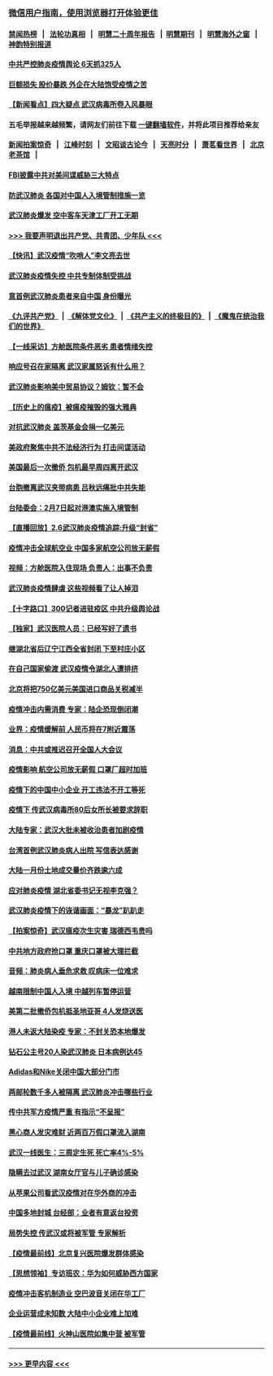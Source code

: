 ### [微信用户指南，使用浏览器打开体验更佳](https://github.com/gfw-breaker/banned-news1/blob/master/indexes/wechat-guide.md?t=0)
#### [禁闻热榜](热点新闻.md?t=0)  &nbsp;&nbsp;|&nbsp;&nbsp; [法轮功真相](https://github.com/gfw-breaker/truth/blob/master/README.md?t=0) &nbsp;&nbsp;|&nbsp;&nbsp; [明慧二十周年报告](https://github.com/gfw-breaker/mh-reports/blob/master/README.md?t=0) &nbsp;&nbsp;|&nbsp;&nbsp;[明慧期刊](https://github.com/gfw-breaker/mh-qikan) &nbsp;&nbsp;|&nbsp;&nbsp; [明慧海外之窗](https://github.com/gfw-breaker/mh-news/blob/master/README.md?t=0) &nbsp;&nbsp;|&nbsp;&nbsp; [神韵特别报道](https://github.com/gfw-breaker/mh-news/blob/master/shenyun.md?t=0)
#### [中共严控肺炎疫情舆论 6天抓325人](../pages/nsc413/n11849529.md?t=02070501) 
#### [巨额损失 股价暴跌 外企在大陆饱受疫情之苦](../pages/nsc413/n11849651.md?t=02070501) 
#### [【新闻看点】四大疑点 武汉病毒所卷入风暴眼](../pages/nsc413/n11849608.md?t=02070501) 
#### 五毛举报越来越频繁，请网友们前往下载 [一键翻墙软件](https://github.com/gfw-breaker/ssr-accounts)，并将此项目推荐给亲友
#### [新闻拍案惊奇](https://github.com/gfw-breaker/banned-news1/blob/master/pages/link4.md) &nbsp;&nbsp;|&nbsp;&nbsp; [江峰时刻](https://github.com/gfw-breaker/banned-news1/blob/master/pages/link4.md) &nbsp;&nbsp;|&nbsp;&nbsp; [文昭谈古论今](https://github.com/gfw-breaker/banned-news1/blob/master/pages/link4.md) &nbsp;&nbsp;|&nbsp;&nbsp; [天亮时分](https://github.com/gfw-breaker/banned-news1/blob/master/pages/link4.md) &nbsp;&nbsp;|&nbsp;&nbsp; [萧茗看世界](https://github.com/gfw-breaker/banned-news1/blob/master/pages/link4.md) &nbsp;&nbsp;|&nbsp;&nbsp; [北京老茶馆](https://github.com/gfw-breaker/banned-news1/blob/master/pages/link4.md) &nbsp;&nbsp;|&nbsp;&nbsp; 
#### [FBI披露中共对美间谍威胁三大特点](../pages/nsc413/n11849700.md?t=02070501) 
#### [防武汉肺炎 各国对中国人入境管制措施一览](../pages/nsc413/n11838726.md?t=02070501) 
#### [武汉肺炎爆发 空中客车天津工厂开工无期](../pages/nsc413/n11849634.md?t=02070501) 
#### [>>> 我要声明退出共产党、共青团、少年队 <<<](https://github.com/begood0513/goodnews/blob/master/quit/letter.md) 
#### [【快讯】武汉疫情“吹哨人”李文亮去世](../pages/nsc413/n11849459.md?t=02070501) 
#### [武汉肺炎疫情失控 中共专制体制受挑战](../pages/nsc413/n11849457.md?t=02070501) 
#### [意首例武汉肺炎患者来自中国 身份曝光](../pages/nsc413/n11849454.md?t=02070501) 
#### [《九评共产党》](https://github.com/begood0513/9ping.md/blob/master/README.md) &nbsp;|&nbsp; [《解体党文化》](../../../../jtdwh.md/blob/master/README.md)  &nbsp;|&nbsp; [《共产主义的终极目的》](../../../../gczydzjmd.md/blob/master/README.md) &nbsp;|&nbsp; [《魔鬼在统治我们的世界》](../../../../mgztzwmdsj.md/blob/master/README.md) 
#### [【一线采访】方舱医院条件恶劣 患者情绪失控](../pages/nsc413/n11848910.md?t=02070501) 
#### [响应号召在家隔离 武汉家属怒诉有什么用？](../pages/nsc413/n11849412.md?t=02070501) 
#### [武汉肺炎影响美中贸易协议？姆钦：暂不会](../pages/nsc413/n11849497.md?t=02070501) 
#### [【历史上的瘟疫】被瘟疫摧毁的强大雅典](../pages/nsc413/n11849036.md?t=02070501) 
#### [对抗武汉肺炎 盖茨基金会捐一亿美元](../pages/nsc413/n11848953.md?t=02070501) 
#### [美政府聚焦中共不法经济行为 打击间谍活动](../pages/nsc413/n11849322.md?t=02070501) 
#### [美国最后一次撤侨 包机最早周四离开武汉](../pages/nsc413/n11849395.md?t=02070501) 
#### [台胞撤离武汉夹带病患 吕秋远痛批中共失能](../pages/nsc413/n11849153.md?t=02070501) 
#### [台陆委会：2月7日起对港澳实施入境管制](../pages/nsc413/n11848681.md?t=02070501) 
#### [【直播回放】2.6武汉肺炎疫情追踪:升级“封省”](../pages/nsc413/n11848948.md?t=02070501) 
#### [疫情冲击全球航空业 中国多家航空公司放无薪假](../pages/nsc413/n11849188.md?t=02070501) 
#### [视频：方舱医院入住现场 负责人：出事不负责](../pages/nsc413/n11845312.md?t=02070501) 
#### [武汉肺炎疫情肆虐 这些视频看了让人掉泪](../pages/nsc413/n11848904.md?t=02070501) 
#### [【十字路口】300记者进驻疫区 中共升级舆论战](../pages/nsc413/n11847578.md?t=02070501) 
#### [【独家】武汉医院人员：已经写好了遗书](../pages/nsc413/n11848942.md?t=02070501) 
#### [继湖北省后辽宁江西全省封闭 下至村庄小区](../pages/nsc413/n11848814.md?t=02070501) 
#### [在自己国家偷渡 武汉疫情令湖北人遭排挤](../pages/nsc413/n11848737.md?t=02070501) 
#### [北京将把750亿美元美国进口商品关税减半](../pages/nsc413/n11848896.md?t=02070501) 
#### [疫情冲击内需消费 专家：陆企恐现倒闭潮](../pages/nsc413/n11849265.md?t=02070501) 
#### [业界：疫情缓解前 人民币将在7附近震荡](../pages/nsc413/n11848445.md?t=02070501) 
#### [消息：中共或推迟召开全国人大会议](../pages/nsc413/n11848698.md?t=02070501) 
#### [疫情影响 航空公司放无薪假 口罩厂超时加班](../pages/nsc413/n11848173.md?t=02070501) 
#### [疫情下的中国中小企业 开工违法不开工等死](../pages/nsc413/n11848520.md?t=02070501) 
#### [疫情下 传武汉病毒所80后女所长被要求辞职](../pages/nsc413/n11842494.md?t=02070501) 
#### [大陆专家：武汉大批未被收治患者加剧疫情](../pages/nsc413/n11848163.md?t=02070501) 
#### [台湾首例武汉肺炎病人出院 写信表达感谢](../pages/nsc413/n11848408.md?t=02070501) 
#### [大陆一月份土地成交量价齐跌逾六成](../pages/nsc413/n11847770.md?t=02070501) 
#### [应对肺炎疫情 湖北省委书记无视李克强？](../pages/nsc413/n11848018.md?t=02070501) 
#### [武汉肺炎疫情下的诙谐画面：“暴龙”趴趴走](../pages/nsc413/n11848057.md?t=02070501) 
#### [【拍案惊奇】武汉瘟疫次生灾害 瑞德西韦贵吗](../pages/nsc413/n11847587.md?t=02070501) 
#### [中共地方政府抢口罩 重庆口罩被大理拦截](../pages/nsc413/n11848150.md?t=02070501) 
#### [音频：肺炎病人垂危求救 叹病床一位难求](../pages/nsc413/n11847883.md?t=02070501) 
#### [越南限制中国人入境 中越列车暂停运营](../pages/nsc413/n11847844.md?t=02070501) 
#### [美第二批撤侨包机抵圣地亚哥 4人发烧送医](../pages/nsc413/n11847923.md?t=02070501) 
#### [港人未返大陆染疫 专家：不封关恐本地爆发](../pages/nsc413/n11848021.md?t=02070501) 
#### [钻石公主号20人染武汉肺炎 日本病例达45](../pages/nsc413/n11847823.md?t=02070501) 
#### [Adidas和Nike关闭中国大部分门市](../pages/nsc413/n11847720.md?t=02070501) 
#### [两邮轮数千多人被隔离 武汉肺炎冲击哪些行业](../pages/nsc413/n11847456.md?t=02070501) 
#### [传中共军方疫情严重 有指示“不呈报”](../pages/nsc413/n11847828.md?t=02070501) 
#### [黑心商人发灾难财 近两百万假口罩流入湖南](../pages/nsc413/n11847794.md?t=02070501) 
#### [武汉一线医生：三周定生死 死亡率4%-5%](../pages/nsc413/n11847780.md?t=02070501) 
#### [隐瞒去过武汉 湖南女厅官与儿子确诊感染](../pages/nsc413/n11847669.md?t=02070501) 
#### [从苹果公司看武汉疫情对在华外商的冲击](../pages/nsc413/n11847586.md?t=02070501) 
#### [中国多地封城 台经部：业者有意返台投资](../pages/nsc413/n11847732.md?t=02070501) 
#### [局势失控 传武汉或将被军管 专家解析](../pages/nsc413/n11847458.md?t=02070501) 
#### [【疫情最前线】北京复兴医院爆发群体感染](../pages/nsc413/n11847626.md?t=02070501) 
#### [【思想领袖】专访班农：华为如何威胁西方国家](../pages/nsc413/n11847306.md?t=02070501) 
#### [疫情冲击客机制造业 空巴波音关闭在华工厂](../pages/nsc413/n11847550.md?t=02070501) 
#### [企业运营成未知数 大陆中小企业难上加难](../pages/nsc413/n11847477.md?t=02070501) 
#### [【疫情最前线】火神山医院如集中营 被军管](../pages/nsc413/n11847524.md?t=02070501) 

----
#### [ >>> 更早内容 <<< ](../indexes/nsc413-earlier.md)
